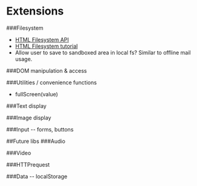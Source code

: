 Extensions
==========

###Filesystem
+ [HTML Filesystem API](http://dev.w3.org/2009/dap/file-system/pub/FileSystem/)
+ [HTML Filesystem tutorial](http://www.html5rocks.com/en/tutorials/file/filesystem/#toc-file-writing)
+ Allow user to save to sandboxed area in local fs? Similar to offline mail usage.

###DOM manipulation & access

###Utilities / convenience functions
+ fullScreen(value)

###Text display

###Image display <img>

###Input -- forms, buttons


##Future libs
###Audio

###Video

###HTTPrequest

###Data -- localStorage


